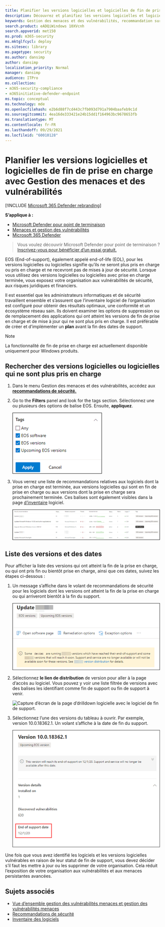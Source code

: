 ```yaml
---
title: Planifier les versions logicielles et logicielles de fin de prise en charge
description: Découvrez et planifiez les versions logicielles et logicielles qui ne sont plus pris en charge et qui ne reçoivent pas de mises à jour de sécurité.
keywords: Gestion des menaces et des vulnérabilités, recommandation sur la sécurité tvm de Microsoft Defender pour les points de terminaison, recommandation sur la cybersécurité, recommandation de sécurité actionnable
search.product: eADQiWindows 10XVcnh
search.appverid: met150
ms.prod: m365-security
ms.mktglfcycl: deploy
ms.sitesec: library
ms.pagetype: security
ms.author: dansimp
author: dansimp
localization_priority: Normal
manager: dansimp
audience: ITPro
ms.collection:
- m365-security-compliance
- m365initiative-defender-endpoint
ms.topic: conceptual
ms.technology: mde
ms.openlocfilehash: e2b6d88f7cd443c7fb093d791a7904baafeb9c1d
ms.sourcegitcommit: 4ea16de333421e24b15dd1f164963bc9678653fb
ms.translationtype: MT
ms.contentlocale: fr-FR
ms.lasthandoff: 09/29/2021
ms.locfileid: "60010128"
---
```

# <a name="plan-for-end-of-support-software-and-software-versions-with-threat-and-vulnerability-management"></a>Planifier les versions logicielles et logicielles de fin de prise en charge avec Gestion des menaces et des vulnérabilités

[!INCLUDE [Microsoft 365 Defender rebranding](../../includes/microsoft-defender.md)]

**S’applique à :**

- [Microsoft Defender pour point de terminaison](https://go.microsoft.com/fwlink/?linkid=2154037)
- [Menaces et gestion des vulnérabilités](next-gen-threat-and-vuln-mgt.md)
- [Microsoft 365 Defender](https://go.microsoft.com/fwlink/?linkid=2118804)

> Vous voulez découvrir Microsoft Defender pour point de terminaison ? [Inscrivez-vous pour bénéficier d’un essai gratuit.](https://signup.microsoft.com/create-account/signup?products=7f379fee-c4f9-4278-b0a1-e4c8c2fcdf7e&ru=https://aka.ms/MDEp2OpenTrial?ocid=docs-wdatp-portaloverview-abovefoldlink)

EOS (End-of-support), également appelé end-of-life (EOL), pour les versions logicielles ou logicielles signifie qu’ils ne seront plus pris en charge ou pris en charge et ne recevront pas de mises à jour de sécurité. Lorsque vous utilisez des versions logicielles ou logicielles avec prise en charge terminée, vous exposez votre organisation aux vulnérabilités de sécurité, aux risques juridiques et financiers.

Il est essentiel que les administrateurs informatiques et de sécurité travaillent ensemble et s’assurent que l’inventaire logiciel de l’organisation est configuré pour obtenir des résultats optimaux, une conformité et un écosystème réseau sain. Ils doivent examiner les options de suppression ou de remplacement des applications qui ont atteint les versions de fin de prise en charge et de mise à jour qui ne sont plus pris en charge. Il est préférable de créer et d’implémenter un **plan** avant la fin des dates de support.

> [!NOTE]
> La fonctionnalité de fin de prise en charge est actuellement disponible uniquement pour Windows produits.

## <a name="find-software-or-software-versions-that-are-no-longer-supported"></a>Rechercher des versions logicielles ou logicielles qui ne sont plus pris en charge

1. Dans le menu Gestion des menaces et des vulnérabilités, accédez aux [**recommandations de sécurité.**](tvm-security-recommendation.md)
2. Go to the **Filters** panel and look for the tags section. Sélectionnez une ou plusieurs des options de balise EOS. Ensuite, **appliquez**.

    ![Screenshot tags that say EOS software, EOS versions, and Upcoming EOS versions.](images/tvm-eos-tag.png)

3. Vous verrez une liste de recommandations relatives aux logiciels dont la prise en charge est terminée, aux versions logicielles qui sont en fin de prise en charge ou aux versions dont la prise en charge sera prochainement terminée. Ces balises sont également visibles dans la page [d’inventaire](tvm-software-inventory.md) logiciel.

    ![Recommandations avec la balise EOS.](images/tvm-eos-tags-column.png)

## <a name="list-of-versions-and-dates"></a>Liste des versions et des dates

Pour afficher la liste des versions qui ont atteint la fin de la prise en charge, ou qui ont pris fin ou bientôt prise en charge, ainsi que ces dates, suivez les étapes ci-dessous :

1. Un message s’affiche dans le volant de recommandations de sécurité pour les logiciels dont les versions ont atteint la fin de la prise en charge ou qui arriveront bientôt à la fin du support.

    ![Capture d’écran du lien de distribution de version.](images/eos-upcoming-eos.png)

2. Sélectionnez **le lien de distribution** de version pour aller à la page d’accès au logiciel. Vous pouvez y voir une liste filtrée de versions avec des balises les identifiant comme fin de support ou fin de support à venir.

    ![Capture d’écran de la page d’drilldown logicielle avec le logiciel de fin de support.](images/software-drilldown-eos.png)

3. Sélectionnez l’une des versions du tableau à ouvrir. Par exemple, version 10.0.18362.1. Un volant s’affiche à la date de fin du support.

    ![Capture d’écran de la date de fin du support.](images/version-eos-date.png)

Une fois que vous avez identifié les logiciels et les versions logicielles vulnérables en raison de leur statut de fin de support, vous devez décider s’il faut les mettre à jour ou les supprimer de votre organisation. Cela réduit l’exposition de votre organisation aux vulnérabilités et aux menaces persistantes avancées.

## <a name="related-topics"></a>Sujets associés

- [Vue d’ensemble gestion des vulnérabilités menaces et gestion des vulnérabilités menaces](next-gen-threat-and-vuln-mgt.md)
- [Recommandations de sécurité](tvm-security-recommendation.md)
- [Inventaire des logiciels](tvm-software-inventory.md)
